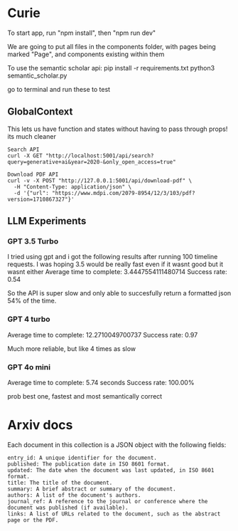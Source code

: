 # Curie
To start app, run "npm install", then "npm run dev"

We are going to put all files in the components folder, with pages being marked "Page", and components existing within them


To use the semantic scholar api:
pip install -r requirements.txt
python3 semantic_scholar.py

go to terminal and run these to test

## GlobalContext
This lets us have function and states without having to pass through props! its much cleaner
```
Search API
curl -X GET "http://localhost:5001/api/search?query=generative+ai&year=2020-&only_open_access=true"

Download PDF API
curl -v -X POST "http://127.0.0.1:5001/api/download-pdf" \
  -H "Content-Type: application/json" \
  -d '{"url": "https://www.mdpi.com/2079-8954/12/3/103/pdf?version=1710867327"}'

```

## LLM Experiments
### GPT 3.5 Turbo
I tried using gpt and i got the following results after running 100 timeline requests. I was hoping 3.5 would be really fast even if it wasnt good but it wasnt either
Average time to complete: 3.4447554111480714
Success rate: 0.54

So the API is super slow and only able to succesfully return a formatted json 54% of the time.

### GPT 4 turbo

Average time to complete: 12.2710049700737
Success rate: 0.97

Much more reliable, but like 4 times as slow


### GPT 4o mini

Average time to complete: 5.74 seconds
Success rate: 100.00%

prob best one, fastest and most semantically correct



# Arxiv docs
Each document in this collection is a JSON object with the following fields:

    entry_id: A unique identifier for the document.
    published: The publication date in ISO 8601 format.
    updated: The date when the document was last updated, in ISO 8601 format.
    title: The title of the document.
    summary: A brief abstract or summary of the document.
    authors: A list of the document's authors.
    journal_ref: A reference to the journal or conference where the document was published (if available).
    links: A list of URLs related to the document, such as the abstract page or the PDF.